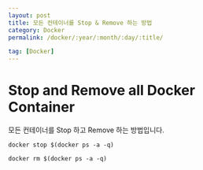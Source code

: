 ```yaml
---
layout: post
title: 모든 컨테이너를 Stop & Remove 하는 방법
category: Docker
permalink: /docker/:year/:month/:day/:title/

tag: [Docker]
---
```

# Stop and Remove all Docker Container

모든 컨테이너를 Stop 하고 Remove 하는 방법입니다.

~~~
docker stop $(docker ps -a -q)

docker rm $(docker ps -a -q)
~~~